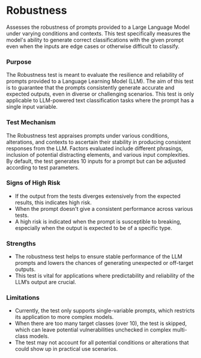# Robustness

Assesses the robustness of prompts provided to a Large Language Model under varying conditions and contexts. This test
specifically measures the model's ability to generate correct classifications with the given prompt even when the
inputs are edge cases or otherwise difficult to classify.

### Purpose

The Robustness test is meant to evaluate the resilience and reliability of prompts provided to a Language Learning
Model (LLM). The aim of this test is to guarantee that the prompts consistently generate accurate and expected
outputs, even in diverse or challenging scenarios. This test is only applicable to LLM-powered text classification
tasks where the prompt has a single input variable.

### Test Mechanism

The Robustness test appraises prompts under various conditions, alterations, and contexts to ascertain their
stability in producing consistent responses from the LLM. Factors evaluated include different phrasings, inclusion
of potential distracting elements, and various input complexities. By default, the test generates 10 inputs for a
prompt but can be adjusted according to test parameters.

### Signs of High Risk

- If the output from the tests diverges extensively from the expected results, this indicates high risk.
- When the prompt doesn't give a consistent performance across various tests.
- A high risk is indicated when the prompt is susceptible to breaking, especially when the output is expected to be
of a specific type.

### Strengths

- The robustness test helps to ensure stable performance of the LLM prompts and lowers the chances of generating
unexpected or off-target outputs.
- This test is vital for applications where predictability and reliability of the LLM’s output are crucial.

### Limitations

- Currently, the test only supports single-variable prompts, which restricts its application to more complex models.
- When there are too many target classes (over 10), the test is skipped, which can leave potential vulnerabilities
unchecked in complex multi-class models.
- The test may not account for all potential conditions or alterations that could show up in practical use
scenarios.